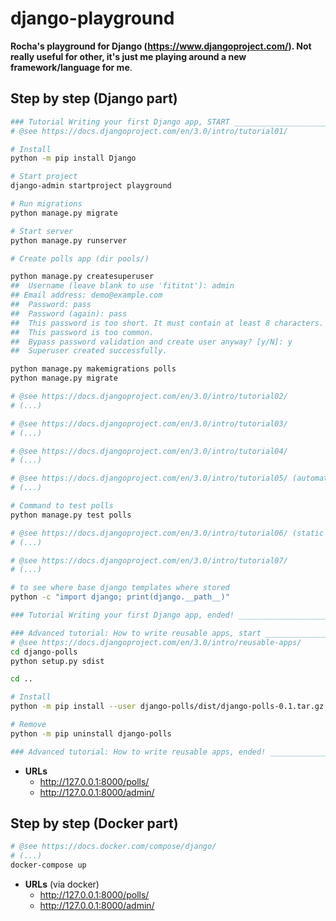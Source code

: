 # django-playground
**Rocha's playground for Django (https://www.djangoproject.com/). Not really
useful for other, it's just me playing around a new framework/language for me**.

## Step by step (Django part)

```bash
### Tutorial Writing your first Django app, START ______________________________
# @see https://docs.djangoproject.com/en/3.0/intro/tutorial01/

# Install
python -m pip install Django

# Start project
django-admin startproject playground

# Run migrations
python manage.py migrate

# Start server
python manage.py runserver

# Create polls app (dir pools/)

python manage.py createsuperuser
##  Username (leave blank to use 'fititnt'): admin
## Email address: demo@example.com
##  Password: pass
##  Password (again): pass
##  This password is too short. It must contain at least 8 characters.
##  This password is too common.
##  Bypass password validation and create user anyway? [y/N]: y   
##  Superuser created successfully.

python manage.py makemigrations polls
python manage.py migrate

# @see https://docs.djangoproject.com/en/3.0/intro/tutorial02/
# (...)

# @see https://docs.djangoproject.com/en/3.0/intro/tutorial03/
# (...)

# @see https://docs.djangoproject.com/en/3.0/intro/tutorial04/
# (...)

# @see https://docs.djangoproject.com/en/3.0/intro/tutorial05/ (automated testing)
# (...)

# Command to test polls
python manage.py test polls

# @see https://docs.djangoproject.com/en/3.0/intro/tutorial06/ (static files)
# (...)

# @see https://docs.djangoproject.com/en/3.0/intro/tutorial07/
# (...)

# to see where base django templates where stored
python -c "import django; print(django.__path__)"

### Tutorial Writing your first Django app, ended! _____________________________

### Advanced tutorial: How to write reusable apps, start _______________________
# @see https://docs.djangoproject.com/en/3.0/intro/reusable-apps/
cd django-polls
python setup.py sdist

cd ..

# Install
python -m pip install --user django-polls/dist/django-polls-0.1.tar.gz

# Remove
python -m pip uninstall django-polls

### Advanced tutorial: How to write reusable apps, ended! ______________________
```

- **URLs**
  - <http://127.0.0.1:8000/polls/>
  - <http://127.0.0.1:8000/admin/>

## Step by step (Docker part)

```bash
# @see https://docs.docker.com/compose/django/
# (...)
docker-compose up
```

- **URLs** (via docker)
  - <http://127.0.0.1:8000/polls/>
  - <http://127.0.0.1:8000/admin/>
